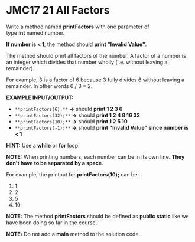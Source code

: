 # JMC17 21 All Factors

Write a method named **printFactors** with one parameter of type **int** named number. 

**If number is < 1**, the method should **print "Invalid Value"**.

The method should print all factors of the number. A factor of a number is an integer which divides that number wholly (i.e. without leaving a remainder).

For example, 3 is a factor of 6 because 3 fully divides 6 without leaving a remainder. In other words 6 / 3 = 2.


**EXAMPLE INPUT/OUTPUT:**

- `**printFactors(6);**` **→** should **print 1 2 3 6**
- `**printFactors(32);**` **→** should **print 1 2 4 8 16 32**
- `**printFactors(10);**` **→** should **print 1 2 5 10**
- `**printFactors(-1);**` **→** should **print** **"Invalid Value" since number is < 1**


**HINT:** Use a **while** or **for** loop.
  

**NOTE:** When printing numbers, each number can be in its own line. **They don't have to be separated by a space**.

For example, the printout for **printFactors(10);** can be:

1. 1
2. 2
3. 5
4. 10

**NOTE:** The method **printFactors​** should be defined as **public static** like we have been doing so far in the course.

**NOTE:** Do not add a **main** method to the solution code.

